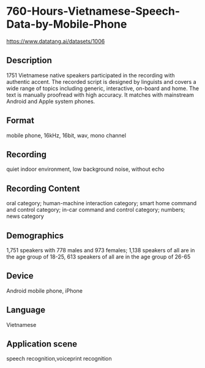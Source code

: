 # 760-Hours-Vietnamese-Speech-Data-by-Mobile-Phone
https://www.datatang.ai/datasets/1006

## Description
1751 Vietnamese native speakers participated in the recording with authentic accent. The recorded script is designed by linguists and covers a wide range of topics including generic, interactive, on-board and home. The text is manually proofread with high accuracy. It matches with mainstream Android and Apple system phones.

## Format
mobile phone, 16kHz, 16bit, wav, mono channel

## Recording
quiet indoor environment, low background noise, without echo

## Recording Content
oral category; human-machine interaction category; smart home command and control category; in-car command and control category; numbers; news category

## Demographics
1,751 speakers with 778 males and 973 females; 1,138 speakers of all are in the age group of 18-25, 613 speakers of all are in the age group of 26-65

## Device
Android mobile phone, iPhone

## Language
Vietnamese

## Application scene
speech recognition,voiceprint recognition
